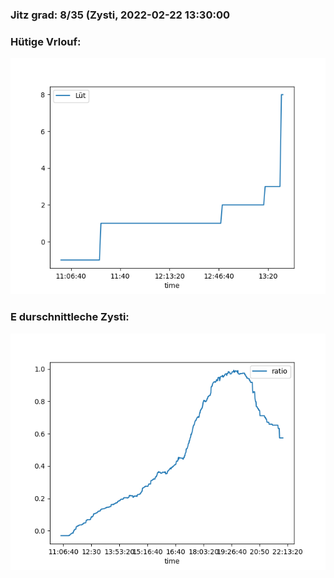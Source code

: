 ### Jitz grad: 8/35 (Zysti, 2022-02-22 13:30:00

### Hütige Vrlouf:
![Graph](Today.png)

### E durschnittleche Zysti:
![Graph](Zysti.png)